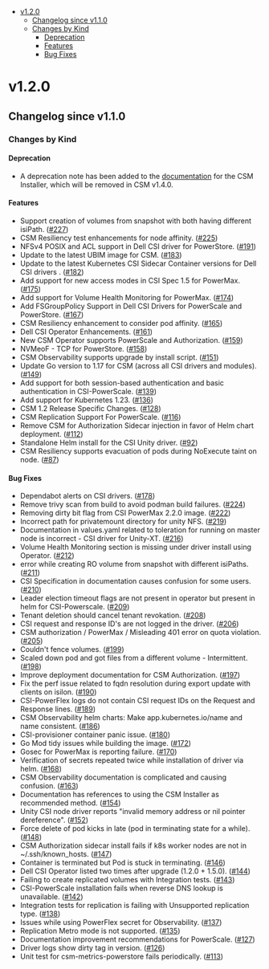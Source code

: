 - [v1.2.0](#v120)
  - [Changelog since v1.1.0](#changelog-since-v110)
  - [Changes by Kind](#changes-by-kind)
    - [Deprecation](#deprecation)
    - [Features](#features)
    - [Bug Fixes](#bug-fixes)

# v1.2.0

## Changelog since v1.1.0 

### Changes by Kind 

#### Deprecation

- A deprecation note has been added to the [documentation](https://dell.github.io/csm-docs/docs/deployment/csminstaller/) for the CSM Installer, which will be removed in CSM v1.4.0.

#### Features 

- Support creation of volumes from snapshot with both having different isiPath. ([#227](https://github.com/dell/csm/issues/227))
- CSM Resiliency test enhancements for node affinity. ([#225](https://github.com/dell/csm/issues/225))
- NFSv4 POSIX and ACL support in Dell CSI driver for PowerStore. ([#191](https://github.com/dell/csm/issues/191))
- Update to the latest UBIM image for CSM. ([#183](https://github.com/dell/csm/issues/183))
- Update to the latest Kubernetes CSI Sidecar Container versions for Dell CSI drivers . ([#182](https://github.com/dell/csm/issues/182))
- Add support for new access modes in CSI Spec 1.5 for PowerMax. ([#175](https://github.com/dell/csm/issues/175))
- Add support for Volume Health Monitoring for PowerMax. ([#174](https://github.com/dell/csm/issues/174))
- Add FSGroupPolicy Support in Dell CSI Drivers for PowerScale and PowerStore. ([#167](https://github.com/dell/csm/issues/167))
- CSM Resiliency enhancement to consider pod affinity. ([#165](https://github.com/dell/csm/issues/165))
- Dell CSI Operator Enhancements. ([#161](https://github.com/dell/csm/issues/161))
- New CSM Operator supports PowerScale and Authorization. ([#159](https://github.com/dell/csm/issues/159))
- NVMeoF - TCP for PowerStore. ([#158](https://github.com/dell/csm/issues/158))
- CSM Observability supports upgrade by install script. ([#151](https://github.com/dell/csm/issues/151))
- Update Go version to 1.17 for CSM (across all CSI drivers and modules). ([#149](https://github.com/dell/csm/issues/149))
- Add support for both session-based authentication and basic authentication in CSI-PowerScale. ([#139](https://github.com/dell/csm/issues/139))
- Add support for Kubernetes 1.23. ([#136](https://github.com/dell/csm/issues/136))
- CSM 1.2 Release Specific Changes. ([#128](https://github.com/dell/csm/issues/128))
- CSM Replication Support For PowerScale. ([#116](https://github.com/dell/csm/issues/116))
- Remove CSM for Authorization Sidecar injection in favor of Helm chart deployment. ([#112](https://github.com/dell/csm/issues/112))
- Standalone Helm install for the CSI Unity driver. ([#92](https://github.com/dell/csm/issues/92))
- CSM Resiliency supports evacuation of pods during NoExecute taint on node. ([#87](https://github.com/dell/csm/issues/87))

#### Bug Fixes 

- Dependabot alerts on CSI drivers. ([#178](https://github.com/dell/csm/issues/178))
- Remove trivy scan from build to avoid podman build failures. ([#224](https://github.com/dell/csm/issues/224))
- Removing dirty bit flag from CSI PowerMax 2.2.0 image. ([#222](https://github.com/dell/csm/issues/222))
- Incorrect path for privatemount directory for unity NFS. ([#219](https://github.com/dell/csm/issues/219))
- Documentation in values.yaml related to toleration for running on master node is incorrect - CSI driver for Unity-XT. ([#216](https://github.com/dell/csm/issues/216))
- Volume Health Monitoring section is missing under driver install using Operator. ([#212](https://github.com/dell/csm/issues/212))
- error while creating RO volume from snapshot with different isiPaths. ([#211](https://github.com/dell/csm/issues/211))
- CSI Specification in documentation causes confusion for some users. ([#210](https://github.com/dell/csm/issues/210))
- Leader election timeout flags are not present in operator but present in helm for CSI-Powerscale. ([#209](https://github.com/dell/csm/issues/209))
- Tenant deletion should cancel tenant revokation. ([#208](https://github.com/dell/csm/issues/208))
- CSI request and response ID's are not logged in the driver. ([#206](https://github.com/dell/csm/issues/206))
- CSM authorization / PowerMax / Misleading 401 error on quota violation. ([#205](https://github.com/dell/csm/issues/205))
- Couldn't fence volumes. ([#199](https://github.com/dell/csm/issues/199))
- Scaled down pod and got files from a different volume - Intermittent. ([#198](https://github.com/dell/csm/issues/198))
- Improve deployment documentation for CSM Authorization. ([#197](https://github.com/dell/csm/issues/197))
- Fix the perf issue related to fqdn resolution during export update with clients on isilon. ([#190](https://github.com/dell/csm/issues/190))
- CSI-PowerFlex logs do not contain CSI request IDs on the Request and Response lines. ([#189](https://github.com/dell/csm/issues/189))
- CSM Observability helm charts: Make app.kubernetes.io/name and name consistent. ([#186](https://github.com/dell/csm/issues/186))
- CSI-provisioner container panic issue. ([#180](https://github.com/dell/csm/issues/180))
- Go Mod tidy issues while building the image. ([#172](https://github.com/dell/csm/issues/172))
- Gosec for PowerMax is reporting failure. ([#170](https://github.com/dell/csm/issues/170))
- Verification of secrets repeated twice while installation of driver via helm. ([#168](https://github.com/dell/csm/issues/168))
- CSM Observability documentation is complicated and causing confusion. ([#163](https://github.com/dell/csm/issues/163))
- Documentation has references to using the CSM Installer as recommended method. ([#154](https://github.com/dell/csm/issues/154))
- Unity CSI node driver reports "invalid memory address or nil pointer dereference". ([#152](https://github.com/dell/csm/issues/152))
- Force delete of pod kicks in late (pod in terminating state for a while). ([#148](https://github.com/dell/csm/issues/148))
- CSM Authorization sidecar install fails if k8s worker nodes are not in ~/.ssh/known_hosts. ([#147](https://github.com/dell/csm/issues/147))
- Container is terminated but Pod is stuck in terminating. ([#146](https://github.com/dell/csm/issues/146))
- Dell CSI Operator listed two times after upgrade (1.2.0 + 1.5.0). ([#144](https://github.com/dell/csm/issues/144))
- Failing to create replicated volumes  with Integration tests. ([#143](https://github.com/dell/csm/issues/143))
- CSI-PowerScale installation fails when reverse DNS lookup is unavailable. ([#142](https://github.com/dell/csm/issues/142))
- Integration tests for replication is failing with Unsupported replication type. ([#138](https://github.com/dell/csm/issues/138))
- Issues while using PowerFlex secret for Observability. ([#137](https://github.com/dell/csm/issues/137))
- Replication Metro mode is not supported. ([#135](https://github.com/dell/csm/issues/135))
- Documentation improvement recommendations for PowerScale. ([#127](https://github.com/dell/csm/issues/127))
- Driver logs show dirty tag in version. ([#126](https://github.com/dell/csm/issues/126))
- Unit test for csm-metrics-powerstore fails periodically. ([#113](https://github.com/dell/csm/issues/113))
